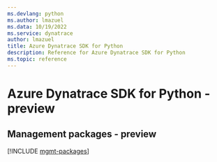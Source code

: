 ```yaml
---
ms.devlang: python
ms.author: lmazuel
ms.data: 10/19/2022
ms.service: dynatrace
author: lmazuel
title: Azure Dynatrace SDK for Python
description: Reference for Azure Dynatrace SDK for Python
ms.topic: reference
---
```

# Azure Dynatrace SDK for Python - preview

## Management packages - preview
[!INCLUDE [mgmt-packages](dynatrace-mgmt-index.md)]